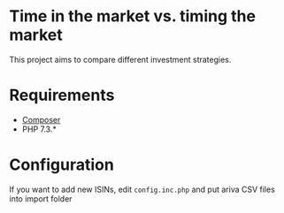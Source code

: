 # Time in the market vs. timing the market
This project aims to compare different investment strategies.

# Requirements
- [Composer](https://getcomposer.org/)
- PHP 7.3.*

# Configuration
If you want to add new ISINs, edit `config.inc.php` and put ariva CSV files into import folder
